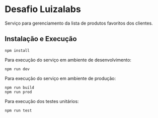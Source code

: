 # Desafio Luizalabs

Serviço para gerenciamento da lista de produtos favoritos dos clientes.

## Instalação e Execução

```
npm install
```

Para execução do serviço em ambiente de desenvolvimento:

```
npm run dev
```
Para execução do serviço em ambiente de produção:
```
npm run build
npm run prod
```
Para execução dos testes unitários:

```
npm run test
```
